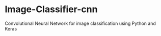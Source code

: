 # Image-Classifier-cnn
Convolutional Neural Network for image classification using Python and Keras

